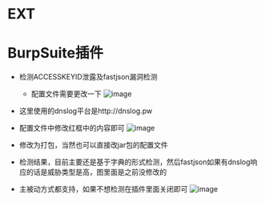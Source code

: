 # EXT
# BurpSuite插件

- 检测ACCESSKEYID泄露及fastjson漏洞检测
  - 配置文件需要更改一下
![image](https://user-images.githubusercontent.com/108923559/221423179-c7373415-4eef-4652-953a-f8e46b9f8a34.png)


- 这里使用的dnslog平台是http://dnslog.pw
- 配置文件中修改红框中的内容即可
![image](https://user-images.githubusercontent.com/108923559/221423215-2ea8c460-a3fd-450d-a010-9e63c5a95db8.png)


- 修改为打包，当然也可以直接改jar包的配置文件
- 检测结果，目前主要还是基于字典的形式检测，然后fastjson如果有dnslog响应的话是威胁类型是高，图里面是之前没修改的
- 主被动方式都支持，如果不想检测在插件里面关闭即可
![image](https://user-images.githubusercontent.com/108923559/221423248-29684741-868d-4d72-9b52-eee57b01f4ef.png)

